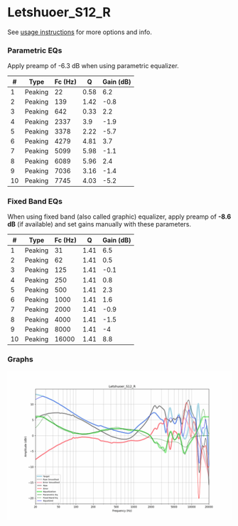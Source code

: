 # Letshuoer_S12_R
See [usage instructions](https://github.com/jaakkopasanen/AutoEq#usage) for more options and info.

### Parametric EQs
Apply preamp of -6.3 dB when using parametric equalizer.

|   # | Type    |   Fc (Hz) |    Q |   Gain (dB) |
|-----|---------|-----------|------|-------------|
|   1 | Peaking |        22 | 0.58 |         6.2 |
|   2 | Peaking |       139 | 1.42 |        -0.8 |
|   3 | Peaking |       642 | 0.33 |         2.2 |
|   4 | Peaking |      2337 | 3.9  |        -1.9 |
|   5 | Peaking |      3378 | 2.22 |        -5.7 |
|   6 | Peaking |      4279 | 4.81 |         3.7 |
|   7 | Peaking |      5099 | 5.98 |        -1.1 |
|   8 | Peaking |      6089 | 5.96 |         2.4 |
|   9 | Peaking |      7036 | 3.16 |        -1.4 |
|  10 | Peaking |      7745 | 4.03 |        -5.2 |

### Fixed Band EQs
When using fixed band (also called graphic) equalizer, apply preamp of **-8.6 dB** (if available) and set gains manually with these parameters.

|   # | Type    |   Fc (Hz) |    Q |   Gain (dB) |
|-----|---------|-----------|------|-------------|
|   1 | Peaking |        31 | 1.41 |         6.5 |
|   2 | Peaking |        62 | 1.41 |         0.5 |
|   3 | Peaking |       125 | 1.41 |        -0.1 |
|   4 | Peaking |       250 | 1.41 |         0.8 |
|   5 | Peaking |       500 | 1.41 |         2.3 |
|   6 | Peaking |      1000 | 1.41 |         1.6 |
|   7 | Peaking |      2000 | 1.41 |        -0.9 |
|   8 | Peaking |      4000 | 1.41 |        -1.5 |
|   9 | Peaking |      8000 | 1.41 |        -4   |
|  10 | Peaking |     16000 | 1.41 |         8.8 |

### Graphs
![](./Letshuoer_S12_R.png)
